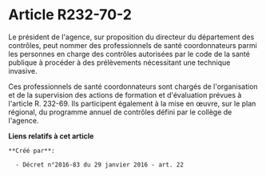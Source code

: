 # Article R232-70-2

Le président de l'agence, sur proposition du directeur du département des contrôles, peut nommer des professionnels de santé
coordonnateurs parmi les personnes en charge des contrôles autorisées par le code de la santé publique à procéder à des
prélèvements nécessitant une technique invasive. 

Ces professionnels de santé coordonnateurs sont chargés de l'organisation et de la supervision des actions de formation et
d'évaluation prévues à l'article R. 232-69. Ils participent également à la mise en œuvre, sur le plan régional, du programme
annuel de contrôles défini par le collège de l'agence.

**Liens relatifs à cet article**

	**Créé par**:

	  - Décret n°2016-83 du 29 janvier 2016 - art. 22
